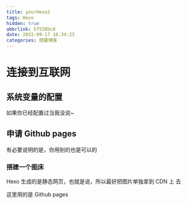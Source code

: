 ```yaml
---
title: yourHexo2
tags: Hexo
hidden: true
abbrlink: 5f538bc8
date: 2022-09-17 16:34:23
categories: 搭建博客
---
```


# 连接到互联网



## 系统变量的配置

如果你已经配置过当我没说~

## 申请 Github pages

有必要说明的是，你用别的也是可以的

### 搭建一个图床

Hexo 生成的是静态网页，也就是说，所以最好把图片单独拿到 CDN 上 去

这里用的是 Github pages


